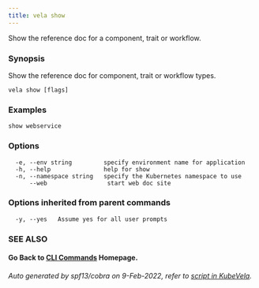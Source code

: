 ```yaml
---
title: vela show
---
```


Show the reference doc for a component, trait or workflow.

### Synopsis

Show the reference doc for component, trait or workflow types.

```
vela show [flags]
```

### Examples

```
show webservice
```

### Options

```
  -e, --env string         specify environment name for application
  -h, --help               help for show
  -n, --namespace string   specify the Kubernetes namespace to use
      --web                 start web doc site
```

### Options inherited from parent commands

```
  -y, --yes   Assume yes for all user prompts
```

### SEE ALSO



#### Go Back to [CLI Commands](vela) Homepage.


###### Auto generated by spf13/cobra on 9-Feb-2022, refer to [script in KubeVela](https://github.com/kubevela/kubevela/tree/master/hack/docgen).
